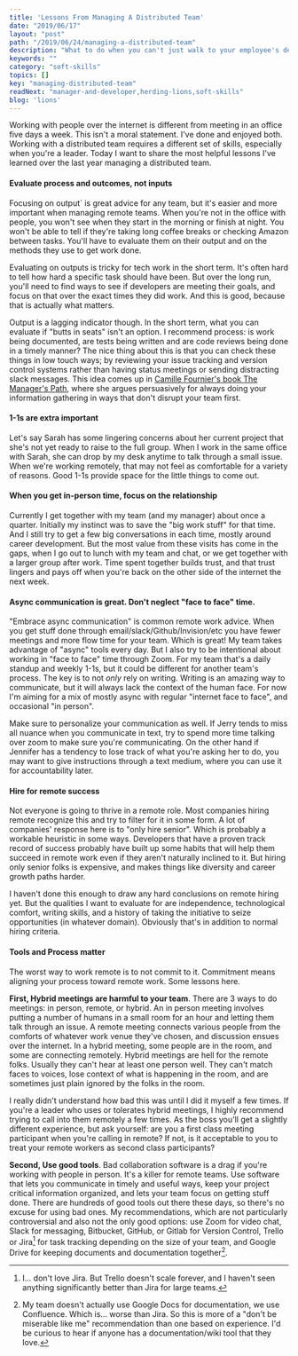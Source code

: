 ```yaml
---
title: 'Lessons From Managing A Distributed Team'
date: "2019/06/17"
layout: "post"
path: "/2019/06/24/managing-a-distributed-team"
description: "What to do when you can't just walk to your employee's desk."
keywords: ""
category: "soft-skills"
topics: []
key: "managing-distributed-team"
readNext: "manager-and-developer,herding-lions,soft-skills"
blog: 'lions'
---
```


Working with people over the internet is different from meeting in an office five days a week.  This isn't a moral statement.  I've done and enjoyed both.  Working with a distributed team requires a different set of skills, especially when you're a leader.  Today I want to share the most helpful lessons I've learned over the last year managing a distributed team.

#### Evaluate process and outcomes, not inputs

Focusing on output` is great advice for any team, but it's easier and more important when managing remote teams.  When you're not in the office with people, you won't see when they start in the morning or finish at night.  You won't be able to tell if they're taking long coffee breaks or checking Amazon between tasks.  You'll have to evaluate them on their output and on the methods they use to get work done.

Evaluating on outputs is tricky for tech work in the short term.  It's often hard to tell how hard a specific task should have been.  But over the long run, you'll need to find ways to see if developers are meeting their goals, and focus on that over the exact times they did work.  And this is good, because that is actually what matters.

Output is a lagging indicator though.  In the short term, what you can evaluate if "butts in seats" isn't an option.  I recommend process: is work being documented, are tests being written and are code reviews being done in a timely manner?  The nice thing about this is that you can check these things in low touch ways; by reviewing your issue tracking and version control systems rather than having status meetings or sending distracting slack messages.  This idea comes up in [Camille Fournier's book The Manager's Path](https://amzn.to/2XBg1iv), where she argues persuasively for always doing your information gathering in ways that don't disrupt your team first.

#### 1-1s are extra important

Let's say Sarah has some lingering concerns about her current project that she's not yet ready to raise to the full group.  When I work in the same office with Sarah, she can drop by my desk anytime to talk through a small issue.  When we're working remotely, that may not feel as comfortable for a variety of reasons.  Good 1-1s provide space for the little things to come out.

#### When you get in-person time, focus on the relationship

Currently I get together with my team (and my manager) about once a quarter.  Initially my instinct was to save the "big work stuff" for that time.  And I still try to get a few big conversations in each time, mostly around career development.  But the most value from these visits has come in the gaps, when I go out to lunch with my team and chat, or we get together with a larger group after work.  Time spent together builds trust, and that trust lingers and pays off when you're back on the other side of the internet the next week.

#### Async communication is great.  Don't neglect "face to face" time.

"Embrace async communication" is common remote work advice.  When you get stuff done through email/slack/Github/Invision/etc you have fewer meetings and more flow time for your team.  Which is great!  My team takes advantage of "async" tools every day.  But I also try to be intentional about working in "face to face" time through Zoom.  For my team that's a daily standup and weekly 1-1s, but it could be different for another team's process.  The key is to not *only* rely on writing.  Writing is an amazing way to communicate, but it will always lack the context of the human face.  For now I'm aiming for a mix of mostly async with regular "internet face to face", and occasional "in person".

Make sure to personalize your communication as well.  If Jerry tends to miss all nuance when you communicate in text, try to spend more time talking over zoom to make sure you're communicating.  On the other hand if Jennifer has a tendency to lose track of what you're asking her to do, you may want to give instructions through a text medium, where you can use it for accountability later.

#### Hire for remote success

Not everyone is going to thrive in a remote role.  Most companies hiring remote recognize this and try to filter for it in some form. A lot of companies' response here is to "only hire senior".  Which is probably a workable heuristic in some ways.  Developers that have a proven track record of success probably have built up some habits that will help them succeed in remote work even if they aren't naturally inclined to it.  But hiring only senior folks is expensive, and makes things like diversity and career growth paths harder.

I haven't done this enough to draw any hard conclusions on remote hiring yet.  But the qualities I want to evaluate for are independence, technological comfort, writing skills, and a history of taking the initiative to seize opportunities (in whatever domain).  Obviously that's in addition to normal hiring criteria.

#### Tools and Process matter

The worst way to work remote is to not commit to it.  Commitment means aligning your process toward remote work.  Some lessons here.

**First, Hybrid meetings are harmful to your team**.  There are 3 ways to do meetings: in person, remote, or hybrid.  An in person meeting involves putting a number of humans in a small room for an hour and letting them talk through an issue.  A remote meeting connects various people from the comforts of whatever work venue they've chosen, and discussion ensues over the internet.  In a hybrid meeting, some people are in the room, and some are connecting remotely.  Hybrid meetings are hell for the remote folks.  Usually they can't hear at least one person well.  They can't match faces to voices, lose context of what is happening in the room, and are sometimes just plain ignored by the folks in the room.

I really didn't understand how bad this was until I did it myself a few times.  If you're a leader who uses or tolerates hybrid meetings, I highly recommend trying to call into them remotely a few times.  As the boss you'll get a slightly different experience, but ask yourself: are you a first class meeting participant when you're calling in remote?  If not, is it acceptable to you to treat your remote workers as second class participants?

**Second, Use good tools**.  Bad collaboration software is a drag if you're working with people in person.  It's a killer for remote teams.  Use software that lets you communicate in timely and useful ways, keep your project critical information organized, and lets your team focus on getting stuff done.  There are hundreds of good tools out there these days, so there's no excuse for using bad ones.  My recommendations, which are not particularly controversial and also not the only good options: use Zoom for video chat, Slack for messaging, Bitbucket, GitHub, or Gitlab for Version Control, Trello or Jira[^2] for task tracking depending on the size of your team, and Google Drive for keeping documents and documentation together[^3].


[^2]: I... don't love Jira.  But Trello doesn't scale forever, and I haven't seen anything significantly better than Jira for large teams.
[^3]: My team doesn't actually use Google Docs for documentation, we use Confluence.  Which is... worse than Jira.  So this is more of a "don't be miserable like me" recommendation than one based on experience.  I'd be curious to hear if anyone has a documentation/wiki tool that they love.
